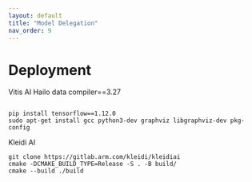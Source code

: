 ```yaml
---
layout: default
title: "Model Delegation"
nav_order: 9
---
```


# Deployment
Vitis AI 
Hailo data compiler==3.27
```

pip install tensorflow==1.12.0
sudo apt-get install gcc python3-dev graphviz libgraphviz-dev pkg-config
```
Kleidi AI
```
git clone https://gitlab.arm.com/kleidi/kleidiai
cmake -DCMAKE_BUILD_TYPE=Release -S . -B build/
cmake --build ./build
```
